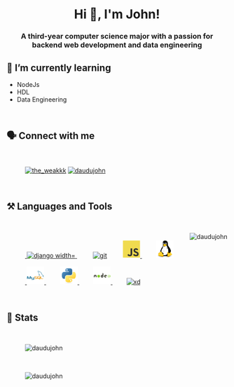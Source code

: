 
<!--
**daudujohn/daudujohn** is a ✨ _special_ ✨ repository because its `README.md` (this file) appears on your GitHub profile.

Here are some ideas to get you started:

- 🔭 I’m currently working on ...
- 🌱 I’m currently learning ...
- 👯 I’m looking to collaborate on ...
- 🤔 I’m looking for help with ...
- 💬 Ask me about ...
- 📫 How to reach me: ...
- 😄 Pronouns: ...
- ⚡ Fun fact: ...
-->

<h1 align="center">Hi 👋, I'm John!</h1>
<h3 align="center">A third-year computer science major with a passion for backend web development and data engineering</h3>

## 🌱 I’m currently learning 

- NodeJs
- HDL
- Data Engineering
<br>

## 🗣️ Connect with me
<br>
<p align="left">
&emsp;&emsp;&emsp;<a href="https://twitter.com/the_weakkk" target="blank"><img align="center" src="https://raw.githubusercontent.com/rahuldkjain/github-profile-readme-generator/master/src/images/icons/Social/twitter.svg" alt="the_weakkk" height="30" width="40" /></a>
<a href="https://kaggle.com/daudujohn" target="blank"><img align="center" src="https://raw.githubusercontent.com/rahuldkjain/github-profile-readme-generator/master/src/images/icons/Social/kaggle.svg" alt="daudujohn" height="30" width="40" /></a>
</p>
<br>

## ⚒️ Languages and Tools
<br>
<p align="left"> 
<img align="right" src="https://github-readme-stats.vercel.app/api/top-langs?username=daudujohn&theme=dark&background=000000&show_icons=true&locale=en&layout=compact" alt="daudujohn" />
<br>
&emsp;&emsp;&emsp;<a href="https://www.djangoproject.com/" target="_blank" rel="noreferrer"> <img src="https://cdn.worldvectorlogo.com/logos/django.svg" alt="django width="40" height="40"/> </a>&emsp; &emsp;
<a href="https://git-scm.com/" target="_blank" rel="noreferrer"> <img src="https://www.vectorlogo.zone/logos/git-scm/git-scm-icon.svg" alt="git" width="40" height="40"/></a>&emsp; &emsp;
<a href="https://developer.mozilla.org/en-US/docs/Web/JavaScript" target="_blank" rel="noreferrer"> <img src="https://raw.githubusercontent.com/devicons/devicon/master/icons/javascript/javascript-original.svg" alt="javascript" width="40" height="40"/> </a>&emsp;&emsp;
<a href="https://www.linux.org/" target="_blank" rel="noreferrer"> <img src="https://raw.githubusercontent.com/devicons/devicon/master/icons/linux/linux-original.svg" alt="linux" width="40" height="40"/></a><br><br>
&emsp;&emsp;&emsp;<a href="https://www.mysql.com/" target="_blank" rel="noreferrer"> <img src="https://raw.githubusercontent.com/devicons/devicon/master/icons/mysql/mysql-original-wordmark.svg" alt="mysql" width="40" height="40"/> </a>&emsp;&emsp;
<a href="https://www.python.org" target="_blank" rel="noreferrer"> <img src="https://raw.githubusercontent.com/devicons/devicon/master/icons/python/python-original.svg" alt="python" width="40" height="40"/> </a>&emsp;&emsp;
<a href="https://nodejs.org" target="_blank" rel="noreferrer"> <img src="https://raw.githubusercontent.com/devicons/devicon/master/icons/nodejs/nodejs-original-wordmark.svg" alt="nodejs" width="40" height="40"/> </a>&emsp;&emsp;
<a href="https://www.adobe.com/products/xd.html" target="_blank" rel="noreferrer"> <img src="https://cdn.worldvectorlogo.com/logos/adobe-xd.svg" alt="xd" width="40" height="40"/> </a> </p>
<br>  

## 💯 Stats

<br>
<p>
<p>&emsp;&emsp;&emsp;<img align="centre" src="https://github-readme-streak-stats.herokuapp.com/?user=daudujohn&theme=dark&background=000000" alt="daudujohn" /></p>
<br>
<p>&emsp;&emsp;&emsp;<img align="center" src="https://github-readme-stats.vercel.app/api?username=daudujohn&theme=dark&background=000000&show_icons=true&locale=en" alt="daudujohn" /></p>
</p>
